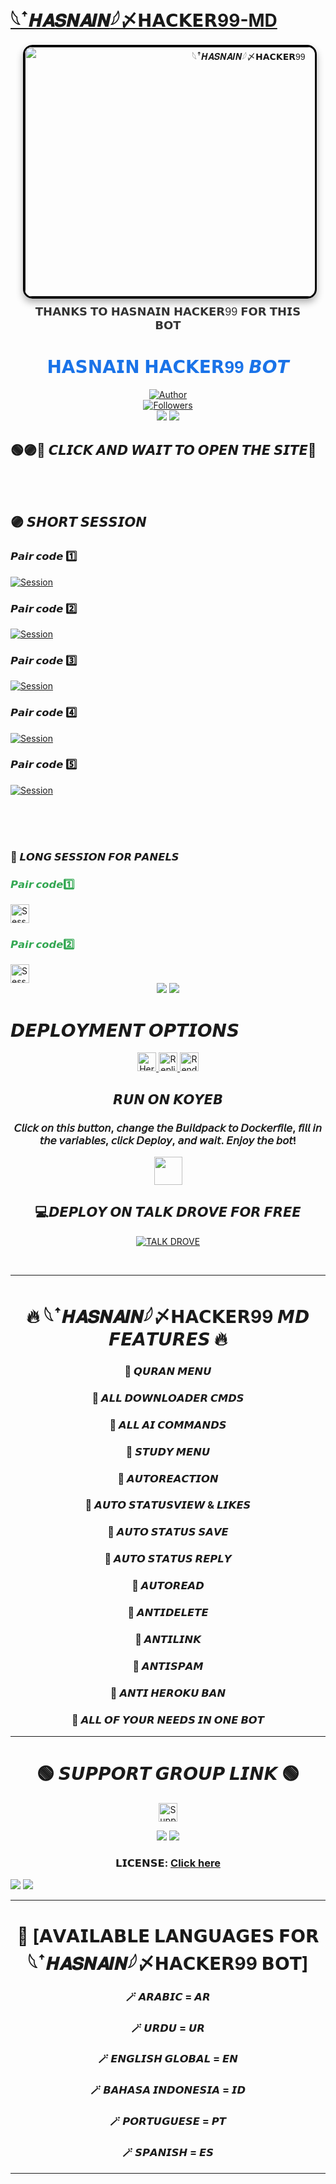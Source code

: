 # [𓆩ꜛ𝑯𝑨𝑺𝑵𝑨𝑰𝑵؜𓆪〆𝗛𝗔𝗖𝗞𝗘𝗥99-MD](https://readme-typing-svg.demolab.com?font=Poppins&size=24&pause=800&color=008080&center=true&vCenter=true&width=600&lines=🥰+**ASSALAMUALAIKUM**+❣️+**EVERYONE**+👋🏻;😍+**WELCOME+TO+𓆩ꜛ𝑯𝑨𝑺𝑵𝑨𝑰𝑵؜𓆪〆𝗛𝗔𝗖𝗞𝗘𝗥99+MD+BOT**+💙;🔥+**THE+ULTIMATE+WHATSAPP+BOT+EXPERIENCE!**;🎉+**ENJOY+UNLIMITED+FEATURES+AND+COMMANDS!**;💡+**FAST+%7C+RELIABLE+%7C+USER-FRIENDLY+BOT!**;✨+**LET'S+GET+STARTED!**)


<div align="center" style="margin: 20px; font-family: Arial, sans-serif;">
    <a href="" style="text-decoration: none;">
        <img 
            alt="𓆩ꜛ𝑯𝑨𝑺𝑵𝑨𝑰𝑵؜𓆪〆𝗛𝗔𝗖𝗞𝗘𝗥99" 
            width="700" 
            height="400" 
            src="https://qu.ax/rfEDv.jpg" 
            style="border: 3px solid #000; border-radius: 15px; box-shadow: 0 6px 12px rgba(0, 0, 0, 0.3); transition: transform 0.3s ease, box-shadow 0.3s ease;"
            onmouseover="this.style.transform='scale(1.05)'; this.style.boxShadow='0 8px 16px rgba(0, 0, 0, 0.4)';"
            onmouseout="this.style.transform='scale(1)'; this.style.boxShadow='0 6px 12px rgba(0, 0, 0, 0.3)';"
        >
    </a>
    <p style="margin-top: 10px; font-size: 18px; color: #333;">𝗧𝗛𝗔𝗡𝗞𝗦 𝗧𝗢 𝗛𝗔𝗦𝗡𝗔𝗜𝗡 𝗛𝗔𝗖𝗞𝗘𝗥99 𝗙𝗢𝗥 𝗧𝗛𝗜𝗦 𝗕𝗢𝗧</p>
</div>

# <h1 align="center" style="font-family: 'Bold', sans-serif; color: #1a73e8;">𝗛𝗔𝗦𝗡𝗔𝗜𝗡 𝗛𝗔𝗖𝗞𝗘𝗥99 𝘽𝙊𝙏</h1>

<div align="center">
    <a href="https://github.com/Hasnain-bot/HASNAIN-BOT.git">
        <img title="Author" src="https://img.shields.io/badge/𓆩ꜛ𝑯𝑨𝑺𝑵𝑨𝑰𝑵؜𓆪〆𝗛𝗔𝗖𝗞𝗘𝗥99-white?style=for-the-badge&logo=github">
    </a>
    <br>
    <a href="https://github.com/Hasnain-bot?tab=followers">
        <img title="Followers" src="https://img.shields.io/github/followers/Hasnain-bot?label=Followers&style=social">
    </a>

</div>



<div align="center">
    <a><img src='https://i.imgur.com/LyHic3i.gif'/></a>
    <a><img src='https://i.imgur.com/LyHic3i.gif'/></a>
</div>

<div align="left">
    
   ## 🟢🟣🔵 𝘾𝙇𝙄𝘾𝙆 𝘼𝙉𝘿 𝙒𝘼𝙄𝙏 𝙏𝙊 𝙊𝙋𝙀𝙉 𝙏𝙃𝙀 𝙎𝙄𝙏𝙀📳
   <br>
    <br>
</div>
   
## 🟣 𝙎𝙃𝙊𝙍𝙏 𝙎𝙀𝙎𝙎𝙄𝙊𝙉

### 𝙋𝙖𝙞𝙧 𝙘𝙤𝙙𝙚 1️⃣
[![Session](https://img.shields.io/badge/𝗦𝗘𝗦𝗦𝗜𝗢𝗡-purple?style=for-the-badge&logo=heroku&logoColor=white)](https://princesession-653c5b876049.herokuapp.com)

### 𝙋𝙖𝙞𝙧 𝙘𝙤𝙙𝙚 2️⃣
[![Session](https://img.shields.io/badge/𝗦𝗘𝗦𝗦𝗜𝗢𝗡-red?style=for-the-badge&logo=heroku&logoColor=white)](https://sessionp-ffd02587aaea.herokuapp.com)

### 𝙋𝙖𝙞𝙧 𝙘𝙤𝙙𝙚 3️⃣
[![Session](https://img.shields.io/badge/𝗦𝗘𝗦𝗦𝗜𝗢𝗡-blue?style=for-the-badge&logo=heroku&logoColor=yellow)](https://dead-christel-secktor-f9b56895.koyeb.app/)

### 𝙋𝙖𝙞𝙧 𝙘𝙤𝙙𝙚 4️⃣
[![Session](https://img.shields.io/badge/𝗦𝗘𝗦𝗦𝗜𝗢𝗡-yellow?style=for-the-badge&logo=heroku&logoColor=yellow)](https://princesesionn.onrender.com)

### 𝙋𝙖𝙞𝙧 𝙘𝙤𝙙𝙚 5️⃣
[![Session](https://img.shields.io/badge/𝗦𝗘𝗦𝗦𝗜𝗢𝗡-E6E6FA?style=for-the-badge&logo=heroku&logoColor=yellow)](https://shortsession.onrender.com)

<br>
<br>

<br>
       
 ### 🔵 𝙇𝙊𝙉𝙂 𝙎𝙀𝙎𝙎𝙄𝙊𝙉 𝙁𝙊𝙍 𝙋𝘼𝙉𝙀𝙇𝙎
   
</div>
   
<div align="left">
    <h3 style="color: #34a853;">𝙋𝙖𝙞𝙧 𝙘𝙤𝙙𝙚1️⃣</h3>
    <a href="https://prince-new-base64-pair.onrender.com">
        <img height="30" title="Session" src="https://img.shields.io/badge/𝗦𝗘𝗦𝗦𝗜𝗢𝗡-skyblue?style=for-the-badge&logo=render">
    </a>
    <br>
    <h3 style="color: #34a853;">𝙋𝙖𝙞𝙧 𝙘𝙤𝙙𝙚2️⃣</h3>
    <a href="https://prince-session-base64.onrender.com">
        <img height="30" title="Session" src="https://img.shields.io/badge/𝗦𝗘𝗦𝗦𝗜𝗢𝗡-green?style=for-the-badge&logo=render">
    </a>
</div>

<div align="center">
    <a><img src='https://i.imgur.com/LyHic3i.gif'/></a>
    <a><img src='https://i.imgur.com/LyHic3i.gif'/></a>
</div>



# 𝘿𝙀𝙋𝙇𝙊𝙔𝙈𝙀𝙉𝙏 𝙊𝙋𝙏𝙄𝙊𝙉𝙎
</div>
<div align="center">
    <a href="https://gd-sdeploy.vercel.app/">
        <img height="30" title="Heroku" src="https://img.shields.io/badge/𝗛𝗘𝗥𝗢𝗞𝗨-9966CC?style=for-the-badge&logo=render">
    </a>
    <a href="https://repl.it/github/DASTAGHIR/PRINCEMD">
        <img height="30" title="Replit" src="https://img.shields.io/badge/𝗥𝗘𝗣𝗟𝗜𝗧-orange?style=for-the-badge&logo=replit">
    </a>
    <a href="https://dashboard.render.com/blueprint/new?repo=https%3A%2F%2Fgithub.com%2FDASTAGHIR%2FPRINCEMD">
        <img height="30" title="Render" src="https://img.shields.io/badge/𝗥𝗘𝗡𝗗𝗘𝗥-E6E6FA?style=for-the-badge&logo=render">
    </a>
</div>

<div align="center">
    
## 𝙍𝙐𝙉 𝙊𝙉 𝙆𝙊𝙔𝙀𝘽
### 𝘊𝘭𝘪𝘤𝘬 𝘰𝘯 𝘵𝘩𝘪𝘴 𝘣𝘶𝘵𝘵𝘰𝘯, 𝘤𝘩𝘢𝘯𝘨𝘦 𝘵𝘩𝘦 𝘉𝘶𝘪𝘭𝘥𝘱𝘢𝘤𝘬 𝘵𝘰 𝘋𝘰𝘤𝘬𝘦𝘳𝘧𝘪𝘭𝘦, 𝘧𝘪𝘭𝘭 𝘪𝘯 𝘵𝘩𝘦 𝘷𝘢𝘳𝘪𝘢𝘣𝘭𝘦𝘴, 𝘤𝘭𝘪𝘤𝘬 𝘋𝘦𝘱𝘭𝘰𝘺, 𝘢𝘯𝘥 𝘸𝘢𝘪𝘵. 𝘌𝘯𝘫𝘰𝘺 𝘵𝘩𝘦 𝘣𝘰𝘵!


<div align="center">
    <p align="center">
        <a href="https://app.koyeb.com/deploy?type=git&repository=https://github.com/DASTAGHIR/PRINCEMD&branch=main&name=princegds&builder=dockerfile&env[SESSION_ID]=&env[BOT_NAME]=PRINCE-MD&env[OWNER_NUMBER]=9230926680000%3B%E2%9D%A3%EF%B8%8FPRINCE+THE+DEVELOPER&env[MODE]=public&env[PREFIX]=&env[antidelete]=false&env[DATABASE_URL]=&env[ANTI_LINK]=false&env[AutoReaction]=false&env[STATUSVIEW]=false&env[STATUS_MSG]=Your+Status+has+been+seen+by+Prince+bot&env[REJECTSCALLS]=true&env[ANTIFAKE_USERS]=1%2C212%2C63%2C44&env[PACK_NAME]=Princebot%F0%9F%8E%97%EF%B8%8F%E2%9D%A3%EF%B8%8F&env[DL_MSG]=_📥DOWNLOADED+SUCCESSFULLY✅_">
            <img src="https://www.koyeb.com/static/images/deploy/button.svg" height="45"/>
        </a>
    </p>
</div>

## 💻𝘿𝙀𝙋𝙇𝙊𝙔 𝙊𝙉 𝙏𝘼𝙇𝙆 𝘿𝙍𝙊𝙑𝙀 𝙁𝙊𝙍 𝙁𝙍𝙀𝙀
[![TALK DROVE](https://img.shields.io/badge/HOST.TALK-DROVE-blue?style=for-the-badge&logo=drove)](https://host.talkdrove.com/auth/signup?ref=0BEA2CA9)

<br>

<div align="center">


---

# 🔥 𓆩ꜛ𝑯𝑨𝑺𝑵𝑨𝑰𝑵؜𓆪〆𝗛𝗔𝗖𝗞𝗘𝗥99 𝙈𝘿 𝙁𝙀𝘼𝙏𝙐𝙍𝙀𝙎 🔥

### 🔹 𝙌𝙐𝙍𝘼𝙉 𝙈𝙀𝙉𝙐

### 🔹 𝘼𝙇𝙇 𝘿𝙊𝙒𝙉𝙇𝙊𝘼𝘿𝙀𝙍 𝘾𝙈𝘿𝙎

### 🔹 𝘼𝙇𝙇 𝘼𝙄 𝘾𝙊𝙈𝙈𝘼𝙉𝘿𝙎

### 🔹 𝙎𝙏𝙐𝘿𝙔 𝙈𝙀𝙉𝙐

### 🔹 𝘼𝙐𝙏𝙊𝙍𝙀𝘼𝘾𝙏𝙄𝙊𝙉

### 🔹 𝘼𝙐𝙏𝙊 𝙎𝙏𝘼𝙏𝙐𝙎𝙑𝙄𝙀𝙒 & 𝙇𝙄𝙆𝙀𝙎

### 🔹 𝘼𝙐𝙏𝙊 𝙎𝙏𝘼𝙏𝙐𝙎 𝙎𝘼𝙑𝙀

### 🔹 𝘼𝙐𝙏𝙊 𝙎𝙏𝘼𝙏𝙐𝙎 𝙍𝙀𝙋𝙇𝙔

### 🔹 𝘼𝙐𝙏𝙊𝙍𝙀𝘼𝘿

### 🔹 𝘼𝙉𝙏𝙄𝘿𝙀𝙇𝙀𝙏𝙀

### 🔹 𝘼𝙉𝙏𝙄𝙇𝙄𝙉𝙆

### 🔹 𝘼𝙉𝙏𝙄𝙎𝙋𝘼𝙈

### 🔹 𝘼𝙉𝙏𝙄 𝙃𝙀𝙍𝙊𝙆𝙐 𝘽𝘼𝙉

### 🔹 𝘼𝙇𝙇 𝙊𝙁 𝙔𝙊𝙐𝙍 𝙉𝙀𝙀𝘿𝙎 𝙄𝙉 𝙊𝙉𝙀 𝘽𝙊𝙏

---
    


<div align="center">
    
# 🟢 𝙎𝙐𝙋𝙋𝙊𝙍𝙏 𝙂𝙍𝙊𝙐𝙋 𝙇𝙄𝙉𝙆 🟢

</div>






<p align="center">
    <a href="https://chat.whatsapp.com/DcUmVbO4cuEIXLAXbfJluP">
        <img height="30" title="Support Group" src="https://img.shields.io/badge/Support%20Group-25D366?style=for-the-badge&logo=whatsapp&logoColor=white">
    </a>
</p>

<div align="center">
    <a><img src='https://i.imgur.com/LyHic3i.gif'/></a>
    <a><img src='https://i.imgur.com/LyHic3i.gif'/></a>
</div>

### 𝗟𝗜𝗖𝗘𝗡𝗦𝗘: [Click here](https://github.com/Hasnain-bot/HASNAIN-BOT/blob/81e245628698e05001f98227b8e8a361c944968e/LICENSE)

<div align="left">
    <a><img src='https://i.imgur.com/LyHic3i.gif'/></a>
    <a><img src='https://i.imgur.com/LyHic3i.gif'/></a>
</div>

---

# 💠 [𝗔𝗩𝗔𝗜𝗟𝗔𝗕𝗟𝗘 𝗟𝗔𝗡𝗚𝗨𝗔𝗚𝗘𝗦 𝗙𝗢𝗥 𓆩ꜛ𝑯𝑨𝑺𝑵𝑨𝑰𝑵؜𓆪〆𝗛𝗔𝗖𝗞𝗘𝗥99 𝗕𝗢𝗧]

### 🪄 𝘼𝙍𝘼𝘽𝙄𝘾 = 𝘼𝙍

### 🪄 𝙐𝙍𝘿𝙐 = 𝙐𝙍

### 🪄 𝙀𝙉𝙂𝙇𝙄𝙎𝙃 𝙂𝙇𝙊𝘽𝘼𝙇 = 𝙀𝙉

### 🪄 𝘽𝘼𝙃𝘼𝙎𝘼 𝙄𝙉𝘿𝙊𝙉𝙀𝙎𝙄𝘼 = 𝙄𝘿

### 🪄 𝙋𝙊𝙍𝙏𝙐𝙂𝙐𝙀𝙎𝙀 = 𝙋𝙏

### 🪄 𝙎𝙋𝘼𝙉𝙄𝙎𝙃 = 𝙀𝙎



---
